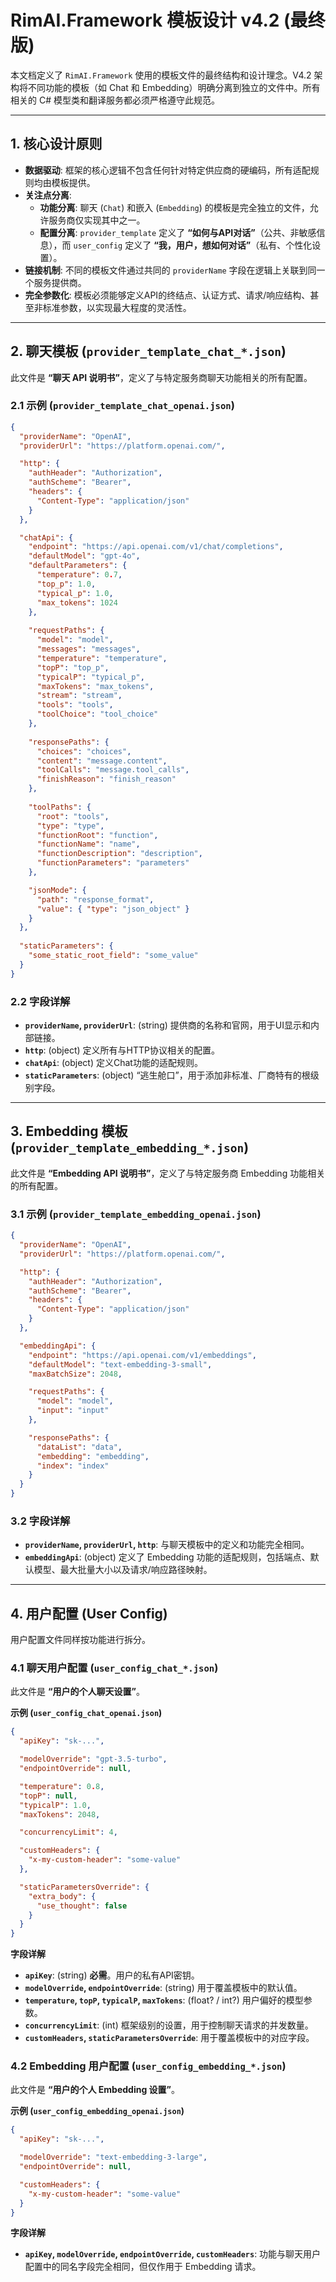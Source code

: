 # RimAI.Framework 模板设计 v4.2 (最终版)

本文档定义了 `RimAI.Framework` 使用的模板文件的最终结构和设计理念。V4.2 架构将不同功能的模板（如 Chat 和 Embedding）明确分离到独立的文件中。所有相关的 C# 模型类和翻译服务都必须严格遵守此规范。

---

## 1. 核心设计原则

- **数据驱动**: 框架的核心逻辑不包含任何针对特定供应商的硬编码，所有适配规则均由模板提供。
- **关注点分离**:
    - **功能分离**: 聊天 (`Chat`) 和嵌入 (`Embedding`) 的模板是完全独立的文件，允许服务商仅实现其中之一。
    - **配置分离**: `provider_template` 定义了 **“如何与API对话”**（公共、非敏感信息），而 `user_config` 定义了 **“我，用户，想如何对话”**（私有、个性化设置）。
- **链接机制**: 不同的模板文件通过共同的 `providerName` 字段在逻辑上关联到同一个服务提供商。
- **完全参数化**: 模板必须能够定义API的终结点、认证方式、请求/响应结构、甚至非标准参数，以实现最大程度的灵活性。

---

## 2. 聊天模板 (`provider_template_chat_*.json`)

此文件是 **“聊天 API 说明书”**，定义了与特定服务商聊天功能相关的所有配置。

### 2.1 示例 (`provider_template_chat_openai.json`)

```json
{
  "providerName": "OpenAI",
  "providerUrl": "https://platform.openai.com/",

  "http": {
    "authHeader": "Authorization",
    "authScheme": "Bearer",
    "headers": {
      "Content-Type": "application/json"
    }
  },

  "chatApi": {
    "endpoint": "https://api.openai.com/v1/chat/completions",
    "defaultModel": "gpt-4o",
    "defaultParameters": {
      "temperature": 0.7,
      "top_p": 1.0,
      "typical_p": 1.0,
      "max_tokens": 1024
    },
    
    "requestPaths": {
      "model": "model",
      "messages": "messages",
      "temperature": "temperature",
      "topP": "top_p",
      "typicalP": "typical_p",
      "maxTokens": "max_tokens",
      "stream": "stream",
      "tools": "tools",
      "toolChoice": "tool_choice"
    },
    
    "responsePaths": {
      "choices": "choices",
      "content": "message.content",
      "toolCalls": "message.tool_calls",
      "finishReason": "finish_reason"
    },
    
    "toolPaths": { 
      "root": "tools",
      "type": "type",
      "functionRoot": "function",
      "functionName": "name",
      "functionDescription": "description",
      "functionParameters": "parameters"
    },

    "jsonMode": {
      "path": "response_format",
      "value": { "type": "json_object" }
    }
  },
  
  "staticParameters": {
    "some_static_root_field": "some_value"
  }
}
```

### 2.2 字段详解

- **`providerName`, `providerUrl`**: (string) 提供商的名称和官网，用于UI显示和内部链接。
- **`http`**: (object) 定义所有与HTTP协议相关的配置。
- **`chatApi`**: (object) 定义Chat功能的适配规则。
- **`staticParameters`**: (object) “逃生舱口”，用于添加非标准、厂商特有的根级别字段。

---

## 3. Embedding 模板 (`provider_template_embedding_*.json`)

此文件是 **“Embedding API 说明书”**，定义了与特定服务商 Embedding 功能相关的所有配置。

### 3.1 示例 (`provider_template_embedding_openai.json`)

```json
{
  "providerName": "OpenAI",
  "providerUrl": "https://platform.openai.com/",

  "http": {
    "authHeader": "Authorization",
    "authScheme": "Bearer",
    "headers": {
      "Content-Type": "application/json"
    }
  },

  "embeddingApi": {
    "endpoint": "https://api.openai.com/v1/embeddings",
    "defaultModel": "text-embedding-3-small",
    "maxBatchSize": 2048,

    "requestPaths": {
      "model": "model",
      "input": "input"
    },

    "responsePaths": {
      "dataList": "data",
      "embedding": "embedding",
      "index": "index"
    }
  }
}
```

### 3.2 字段详解

- **`providerName`, `providerUrl`, `http`**: 与聊天模板中的定义和功能完全相同。
- **`embeddingApi`**: (object) 定义了 Embedding 功能的适配规则，包括端点、默认模型、最大批量大小以及请求/响应路径映射。

---

## 4. 用户配置 (User Config)

用户配置文件同样按功能进行拆分。

### 4.1 聊天用户配置 (`user_config_chat_*.json`)

此文件是 **“用户的个人聊天设置”**。

**示例 (`user_config_chat_openai.json`)**
```json
{
  "apiKey": "sk-...", 

  "modelOverride": "gpt-3.5-turbo",
  "endpointOverride": null,

  "temperature": 0.8,
  "topP": null,
  "typicalP": 1.0,
  "maxTokens": 2048,

  "concurrencyLimit": 4, 

  "customHeaders": {
    "x-my-custom-header": "some-value"
  },

  "staticParametersOverride": {
    "extra_body": {
      "use_thought": false
    }
  }
}
```

**字段详解**
- **`apiKey`**: (string) **必需**。用户的私有API密钥。
- **`modelOverride`, `endpointOverride`**: (string) 用于覆盖模板中的默认值。
- **`temperature`, `topP`, `typicalP`, `maxTokens`**: (float? / int?) 用户偏好的模型参数。
- **`concurrencyLimit`**: (int) 框架级别的设置，用于控制聊天请求的并发数量。
- **`customHeaders`, `staticParametersOverride`**: 用于覆盖模板中的对应字段。

### 4.2 Embedding 用户配置 (`user_config_embedding_*.json`)

此文件是 **“用户的个人 Embedding 设置”**。

**示例 (`user_config_embedding_openai.json`)**
```json
{
  "apiKey": "sk-...", 

  "modelOverride": "text-embedding-3-large",
  "endpointOverride": null,

  "customHeaders": {
    "x-my-custom-header": "some-value"
  }
}
```
**字段详解**
- **`apiKey`, `modelOverride`, `endpointOverride`, `customHeaders`**: 功能与聊天用户配置中的同名字段完全相同，但仅作用于 Embedding 请求。
